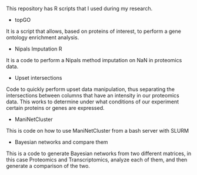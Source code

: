 This repository has R scripts that I used during my research.

- topGO

It is a script that allows, based on proteins of interest, to perform a gene ontology enrichment analysis.

- Nipals Imputation R

It is a code to perform a Nipals method imputation on NaN in proteomics data.

- Upset intersections

Code to quickly perform upset data manipulation, thus separating the intersections between columns that have an intensity in our proteomics data. This works to determine under what conditions of our experiment certain proteins or genes are expressed.

- ManiNetCluster

This is code on how to use ManiNetCluster from a bash server with SLURM

- Bayesian networks and compare them

This is a code to generate Bayesian networks from two different matrices, in this case Proteomics and Transcriptomics, analyze each of them, and then generate a comparison of the two.
